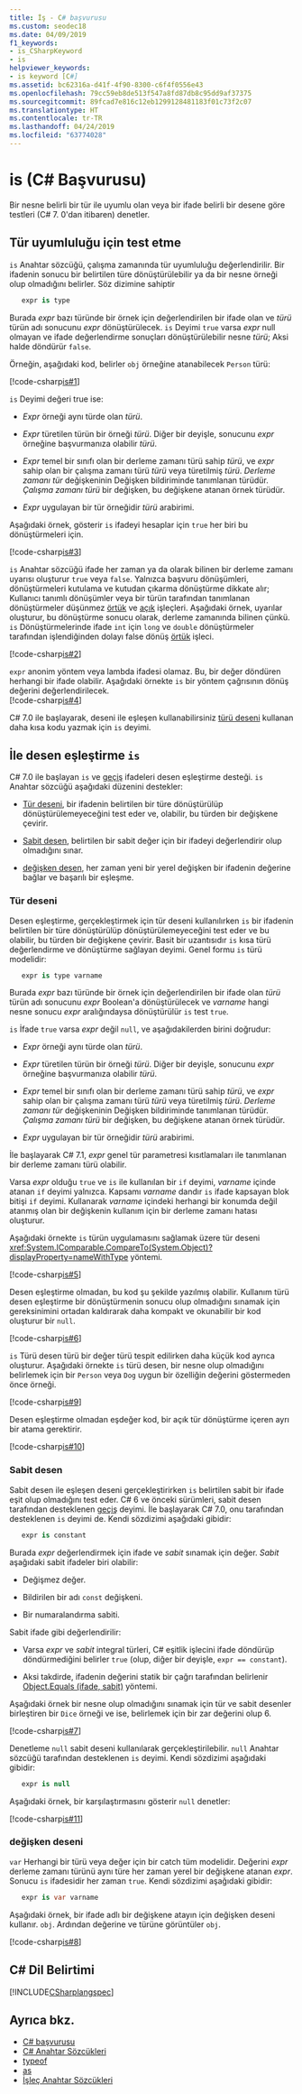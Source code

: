```yaml
---
title: İş - C# başvurusu
ms.custom: seodec18
ms.date: 04/09/2019
f1_keywords:
- is_CSharpKeyword
- is
helpviewer_keywords:
- is keyword [C#]
ms.assetid: bc62316a-d41f-4f90-8300-c6f4f0556e43
ms.openlocfilehash: 79cc59eb8de513f547a8fd87db8c95dd9af37375
ms.sourcegitcommit: 89fcad7e816c12eb1299128481183f01c73f2c07
ms.translationtype: HT
ms.contentlocale: tr-TR
ms.lasthandoff: 04/24/2019
ms.locfileid: "63774028"
---
```

# <a name="is-c-reference"></a>is (C# Başvurusu)

Bir nesne belirli bir tür ile uyumlu olan veya bir ifade belirli bir desene göre testleri (C# 7. 0'dan itibaren) denetler.

## <a name="testing-for-type-compatibility"></a>Tür uyumluluğu için test etme

`is` Anahtar sözcüğü, çalışma zamanında tür uyumluluğu değerlendirilir. Bir ifadenin sonucu bir belirtilen türe dönüştürülebilir ya da bir nesne örneği olup olmadığını belirler. Söz dizimine sahiptir

```csharp
   expr is type
```

Burada *expr* bazı türünde bir örnek için değerlendirilen bir ifade olan ve *türü* türün adı sonucunu *expr* dönüştürülecek. `is` Deyimi `true` varsa *expr* null olmayan ve ifade değerlendirme sonuçları dönüştürülebilir nesne *türü*; Aksi halde döndürür `false`.

Örneğin, aşağıdaki kod, belirler `obj` örneğine atanabilecek `Person` türü:

[!code-csharp[is#1](../../../../samples/snippets/csharp/language-reference/keywords/is/is1.cs#1)]

`is` Deyimi değeri true ise:

- *Expr* örneği aynı türde olan *türü*.

- *Expr* türetilen türün bir örneği *türü*. Diğer bir deyişle, sonucunu *expr* örneğine başvurmanıza olabilir *türü*.

- *Expr* temel bir sınıfı olan bir derleme zamanı türü sahip *türü*, ve *expr* sahip olan bir çalışma zamanı türü *türü* veya türetilmiş *türü*. *Derleme zamanı tür* değişkeninin Değişken bildiriminde tanımlanan türüdür. *Çalışma zamanı türü* bir değişken, bu değişkene atanan örnek türüdür.

- *Expr* uygulayan bir tür örneğidir *türü* arabirimi.

Aşağıdaki örnek, gösterir `is` ifadeyi hesaplar için `true` her biri bu dönüştürmeleri için.

[!code-csharp[is#3](../../../../samples/snippets/csharp/language-reference/keywords/is/is3.cs#3)]

`is` Anahtar sözcüğü ifade her zaman ya da olarak bilinen bir derleme zamanı uyarısı oluşturur `true` veya `false`. Yalnızca başvuru dönüşümleri, dönüştürmeleri kutulama ve kutudan çıkarma dönüştürme dikkate alır; Kullanıcı tanımlı dönüşümler veya bir türün tarafından tanımlanan dönüştürmeler düşünmez [örtük](implicit.md) ve [açık](explicit.md) işleçleri. Aşağıdaki örnek, uyarılar oluşturur, bu dönüştürme sonucu olarak, derleme zamanında bilinen çünkü. `is` Dönüştürmelerinde ifade `int` için `long` ve `double` dönüştürmeler tarafından işlendiğinden dolayı false dönüş [örtük](implicit.md) işleci.

[!code-csharp[is#2](../../../../samples/snippets/csharp/language-reference/keywords/is/is2.cs#2)]

`expr` anonim yöntem veya lambda ifadesi olamaz. Bu, bir değer döndüren herhangi bir ifade olabilir. Aşağıdaki örnekte `is` bir yöntem çağrısının dönüş değerini değerlendirilecek.   
[!code-csharp[is#4](../../../../samples/snippets/csharp/language-reference/keywords/is/is4.cs#4)]

C# 7.0 ile başlayarak, deseni ile eşleşen kullanabilirsiniz [türü deseni](#type) kullanan daha kısa kodu yazmak için `is` deyimi.

## <a name="pattern-matching-with-is"></a>İle desen eşleştirme `is`

C# 7.0 ile başlayan `is` ve [geçiş](../../../csharp/language-reference/keywords/switch.md) ifadeleri desen eşleştirme desteği. `is` Anahtar sözcüğü aşağıdaki düzenini destekler:

- [Tür deseni](#type), bir ifadenin belirtilen bir türe dönüştürülüp dönüştürülemeyeceğini test eder ve, olabilir, bu türden bir değişkene çevirir.

- [Sabit desen](#constant), belirtilen bir sabit değer için bir ifadeyi değerlendirir olup olmadığını sınar.

- [değişken desen](#var), her zaman yeni bir yerel değişken bir ifadenin değerine bağlar ve başarılı bir eşleşme. 

### <a name="a-nametype-type-pattern"></a><a name="type" />Tür deseni

Desen eşleştirme, gerçekleştirmek için tür deseni kullanılırken `is` bir ifadenin belirtilen bir türe dönüştürülüp dönüştürülemeyeceğini test eder ve bu olabilir, bu türden bir değişkene çevirir. Basit bir uzantısıdır `is` kısa türü değerlendirme ve dönüştürme sağlayan deyimi. Genel formu `is` türü modelidir:

```csharp
   expr is type varname 
```

Burada *expr* bazı türünde bir örnek için değerlendirilen bir ifade olan *türü* türün adı sonucunu *expr* Boolean'a dönüştürülecek ve *varname* hangi nesne sonucu *expr* aralığındaysa dönüştürülür `is` test `true`. 

`is` İfade `true` varsa *expr* değil `null`, ve aşağıdakilerden birini doğrudur:

- *Expr* örneği aynı türde olan *türü*.

- *Expr* türetilen türün bir örneği *türü*. Diğer bir deyişle, sonucunu *expr* örneğine başvurmanıza olabilir *türü*.

- *Expr* temel bir sınıfı olan bir derleme zamanı türü sahip *türü*, ve *expr* sahip olan bir çalışma zamanı türü *türü* veya türetilmiş *türü*. *Derleme zamanı tür* değişkeninin Değişken bildiriminde tanımlanan türüdür. *Çalışma zamanı türü* bir değişken, bu değişkene atanan örnek türüdür.

- *Expr* uygulayan bir tür örneğidir *türü* arabirimi.

İle başlayarak C# 7.1, *expr* genel tür parametresi kısıtlamaları ile tanımlanan bir derleme zamanı türü olabilir. 

Varsa *expr* olduğu `true` ve `is` ile kullanılan bir `if` deyimi, *varname* içinde atanan `if` deyimi yalnızca. Kapsamı *varname* dandır `is` ifade kapsayan blok bitişi `if` deyimi. Kullanarak *varname* içindeki herhangi bir konumda değil atanmış olan bir değişkenin kullanım için bir derleme zamanı hatası oluşturur.

Aşağıdaki örnekte `is` türün uygulamasını sağlamak üzere tür deseni <xref:System.IComparable.CompareTo(System.Object)?displayProperty=nameWithType> yöntemi.

[!code-csharp[is#5](../../../../samples/snippets/csharp/language-reference/keywords/is/is-type-pattern5.cs#5)]

Desen eşleştirme olmadan, bu kod şu şekilde yazılmış olabilir. Kullanım türü desen eşleştirme bir dönüştürmenin sonucu olup olmadığını sınamak için gereksinimini ortadan kaldırarak daha kompakt ve okunabilir bir kod oluşturur bir `null`.  

[!code-csharp[is#6](../../../../samples/snippets/csharp/language-reference/keywords/is/is-type-pattern6.cs#6)]

`is` Türü desen türü bir değer türü tespit edilirken daha küçük kod ayrıca oluşturur. Aşağıdaki örnekte `is` türü desen, bir nesne olup olmadığını belirlemek için bir `Person` veya `Dog` uygun bir özelliğin değerini göstermeden önce örneği. 

[!code-csharp[is#9](../../../../samples/snippets/csharp/language-reference/keywords/is/is-type-pattern9.cs#9)]

Desen eşleştirme olmadan eşdeğer kod, bir açık tür dönüştürme içeren ayrı bir atama gerektirir.

[!code-csharp[is#10](../../../../samples/snippets/csharp/language-reference/keywords/is/is-type-pattern10.cs#10)]

### <a name="a-nameconstant--constant-pattern"></a><a name="constant" /> Sabit desen

Sabit desen ile eşleşen deseni gerçekleştirirken `is` belirtilen sabit bir ifade eşit olup olmadığını test eder. C# 6 ve önceki sürümleri, sabit desen tarafından desteklenen [geçiş](switch.md) deyimi. İle başlayarak C# 7.0, onu tarafından desteklenen `is` deyimi de. Kendi sözdizimi aşağıdaki gibidir:

```csharp
   expr is constant
```

Burada *expr* değerlendirmek için ifade ve *sabit* sınamak için değer. *Sabit* aşağıdaki sabit ifadeler biri olabilir: 

- Değişmez değer.

- Bildirilen bir adı `const` değişkeni.

- Bir numaralandırma sabiti.

Sabit ifade gibi değerlendirilir:

- Varsa *expr* ve *sabit* integral türleri, C# eşitlik işlecini ifade döndürüp döndürmediğini belirler `true` (olup, diğer bir deyişle, `expr == constant`).

- Aksi takdirde, ifadenin değerini statik bir çağrı tarafından belirlenir [Object.Equals (ifade, sabit)](xref:System.Object.Equals(System.Object,System.Object)) yöntemi.  

Aşağıdaki örnek bir nesne olup olmadığını sınamak için tür ve sabit desenler birleştiren bir `Dice` örneği ve ise, belirlemek için bir zar değerini olup 6.

[!code-csharp[is#7](../../../../samples/snippets/csharp/language-reference/keywords/is/is-const-pattern7.cs#7)]

Denetleme `null` sabit deseni kullanılarak gerçekleştirilebilir. `null` Anahtar sözcüğü tarafından desteklenen `is` deyimi. Kendi sözdizimi aşağıdaki gibidir:

```csharp 
   expr is null
```

Aşağıdaki örnek, bir karşılaştırmasını gösterir `null` denetler:

[!code-csharp[is#11](../../../../samples/snippets/csharp/language-reference/keywords/is/is-const-pattern11.cs#11)]
 
### <a name="var" /> değişken deseni </a>

`var` Herhangi bir türü veya değer için bir catch tüm modelidir. Değerini *expr* derleme zamanı türünü aynı türe her zaman yerel bir değişkene atanan *expr*. Sonucu `is` ifadesidir her zaman `true`. Kendi sözdizimi aşağıdaki gibidir:

```csharp 
   expr is var varname
```

Aşağıdaki örnek, bir ifade adlı bir değişkene atayın için değişken deseni kullanır. `obj`. Ardından değerine ve türüne görüntüler `obj`.

[!code-csharp[is#8](../../../../samples/snippets/csharp/language-reference/keywords/is/is-var-pattern8.cs#8)]

## <a name="c-language-specification"></a>C# Dil Belirtimi
  
[!INCLUDE[CSharplangspec](~/includes/csharplangspec-md.md)]  
  
## <a name="see-also"></a>Ayrıca bkz.

- [C# başvurusu](../../../csharp/language-reference/index.md)
- [C# Anahtar Sözcükleri](../../../csharp/language-reference/keywords/index.md)
- [typeof](../../../csharp/language-reference/keywords/typeof.md)
- [as](../../../csharp/language-reference/keywords/as.md)
- [İşleç Anahtar Sözcükleri](../../../csharp/language-reference/keywords/operator-keywords.md)

